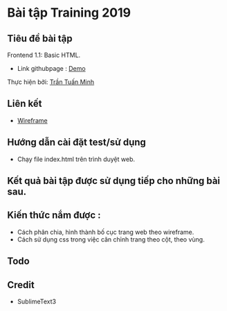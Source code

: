# Bài tập Training 2019

## Tiêu đề bài tập
Frontend 1.1: Basic HTML.
- Link githubpage : [Demo](https://minh71297.github.io/training_2019/)

Thực hiện bởi: [Trần Tuấn Minh](https://github.com/minh71297)

## Liên kết
- [Wireframe](https://www.lucidchart.com/documents/edit/1ad61b7b-305c-4fff-8e9b-ac2c11079ac6/0)

## Hướng dẫn cài đặt test/sử dụng
- Chạy file index.html trên trình duyệt web.

## Kết quả bài tập được sử dụng tiếp cho những bài sau.

## Kiến thức nắm được :
- Cách phân chia, hình thành bố cục trang web theo wireframe.
- Cách sử dụng css trong việc căn chỉnh trang theo cột, theo vùng.

## Todo

## Credit
- SublimeText3